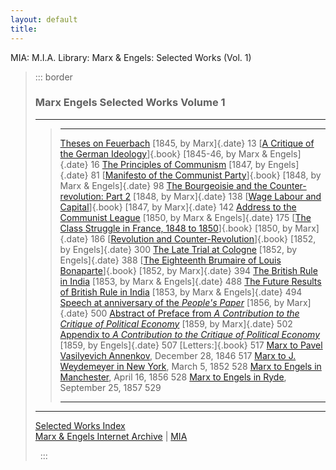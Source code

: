 ```yaml
---
layout: default
title: 
---
```

MIA: M.I.A. Library: Marx & Engels: Selected Works (Vol. 1)

> ::: border
>  
>
> ### Marx Engels Selected Works Volume 1
>
> ------------------------------------------------------------------------
>
> >   ---------------------------------------------------------------------------------------------------------------------------------------------------------- -----
> >   [Theses on Feuerbach](../../1845/theses/theses.htm) [1845, by Marx]{.date}                                                                                 13
> >   [[A Critique of the German Ideology](../../1845/german-ideology/index.htm)]{.book} [1845-46, by Marx & Engels]{.date}                                      16
> >   [The Principles of Communism](../../1847/11/prin-com.htm) [1847, by Engels]{.date}                                                                         81
> >   [[Manifesto of the Communist Party](../../1848/communist-manifesto/index.htm)]{.book} [1848, by Marx & Engels]{.date}                                      98
> >   [The Bourgeoisie and the Counter-revolution: Part 2](../../1848/12/15.htm) [1848, by Marx]{.date}                                                          138
> >   [[Wage Labour and Capital](../../1847/wage-labour/index.htm)]{.book} [1847, by Marx]{.date}                                                                142
> >   [Address to the Communist League](../../1847/communist-league/1850-ad1.htm) [1850, by Marx & Engels]{.date}                                                175
> >   [[The Class Struggle in France, 1848 to 1850](../../1850/class-struggles-france/index.htm)]{.book} [1850, by Marx]{.date}                                  186
> >   [[Revolution and Counter-Revolution](../../1852/germany/index.htm)]{.book} [1852, by Engels]{.date}                                                        300
> >   [The Late Trial at Cologne](../../1852/germany/ch20.htm) [1852, by Engels]{.date}                                                                          388
> >   [[The Eighteenth Brumaire of Louis Bonaparte](../../1852/18th-brumaire/index.htm)]{.book} [1852, by Marx]{.date}                                           394
> >   [The British Rule in India](../../1853/06/25.htm) [1853, by Marx & Engels]{.date}                                                                          488
> >   [The Future Results of British Rule in India](../../1853/07/22.htm) [1853, by Marx & Engels]{.date}                                                        494
> >   [Speech at anniversary of the *People\'s Paper*](../../1856/04/14.htm) [1856, by Marx]{.date}                                                              500
> >   [Abstract of Preface from *A Contribution to the Critique of Political Economy*](../../1859/critique-pol-economy/preface-abs.htm) [1859, by Marx]{.date}   502
> >   [Appendix to *A Contribution to the Critique of Political Economy*](../../1859/critique-pol-economy/appx2.htm) [1859, by Engels]{.date}                    507
> >   [Letters:]{.book}                                                                                                                                          517
> >   [Marx to Pavel Vasilyevich Annenkov](../../1846/letters/46_12_28.htm), December 28, 1846                                                                   517
> >   [Marx to J. Weydemeyer in New York](../../1852/letters/52_03_05.htm), March 5, 1852                                                                        528
> >   [Marx to Engels in Manchester](../../1856/letters/56_04_16.htm), April 16, 1856                                                                            528
> >   [Marx to Engels in Ryde](../../1857/letters/57_09_25.htm), September 25, 1857                                                                              529
> >   ---------------------------------------------------------------------------------------------------------------------------------------------------------- -----
>
> ------------------------------------------------------------------------
>
> [Selected Works Index](../index.htm)\
> [Marx & Engels Internet Archive](../../../index.htm) \|
> [MIA](../../../../../index.htm)
>
>  
> :::
